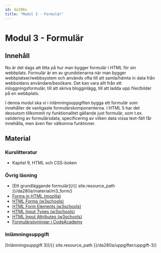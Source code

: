 ```yaml
---
id: da280a
title: "Modul 3 - Formulär"
---
```


# Modul 3 - Formulär

## Innehåll

Nu är det dags att titta på hur man bygger formulär i HTML för sin webbplats. Formulär är en av grundstenarna när man bygger webbplatser/webbsystem och används ofta till att samla/hämta in data från webbsidans användare/besökare. Det kan vara allt från ett inloggningsformulär, till att skriva blogginlägg, till att ladda upp filer/bilder på en webbplats.

I denna modul ska vi i inlämningsuppgiften bygga ett formulär som innehåller de vanligaste formulärskomponenterna. I HTML 5 har det dessutom tillkommit ny funktionalitet gällande just formulär, som t.ex. validering av formulärsdata, specificering av vilken data vissa text-fält får innehålla, men även fler välkomna funktioner.

## Material

### Kurslitteratur

* Kapitel 9, HTML och CSS-boken

### Övrig läsning

* [Ett grundläggande formulär](/{{ site.resource_path }}/da280a/material/m3_form/)
* [Forms in HTML (mozilla)](https://developer.mozilla.org/en-US/docs/Web/Guide/HTML/Forms_in_HTML)
* [HTML Forms (w3schools)](http://www.w3schools.com/html/html_forms.asp)
* [HTML Form Elements (w3schools)](http://www.w3schools.com/html/html_form_elements.asp)
* [HTML Input Types (w3schools)](http://www.w3schools.com/html/html_form_input_types.asp)
* [HTML Input Attributes (w3schools)](http://www.w3schools.com/html/html_form_attributes.asp)
* [Formulärsövningar i CodeAcademy](https://www.codecademy.com/courses/web-beginner-en-Vfmnp/0/2)

### Inlämningsuppgift

[Inlämningsuppgift 3](/{{ site.resource_path }}/da280a/uppgifter/uppgift-3/)
